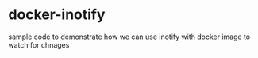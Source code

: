 # docker-inotify
sample code to demonstrate how we can use inotify with docker image to watch for chnages
